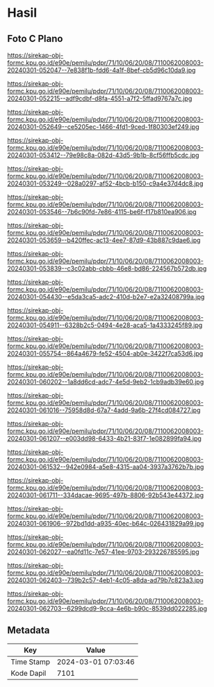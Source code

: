 # Hasil

## Foto C Plano

https://sirekap-obj-formc.kpu.go.id/e90e/pemilu/pdpr/71/10/06/20/08/7110062008003-20240301-052047--7e838f1b-fdd6-4a1f-8bef-cb5d96c10da9.jpg

https://sirekap-obj-formc.kpu.go.id/e90e/pemilu/pdpr/71/10/06/20/08/7110062008003-20240301-052215--adf9cdbf-d8fa-4551-a7f2-5ffad9767a7c.jpg

https://sirekap-obj-formc.kpu.go.id/e90e/pemilu/pdpr/71/10/06/20/08/7110062008003-20240301-052649--ce5205ec-1466-4fd1-9ced-1f80303ef249.jpg

https://sirekap-obj-formc.kpu.go.id/e90e/pemilu/pdpr/71/10/06/20/08/7110062008003-20240301-053412--79e98c8a-082d-43d5-9b1b-8cf56ffb5cdc.jpg

https://sirekap-obj-formc.kpu.go.id/e90e/pemilu/pdpr/71/10/06/20/08/7110062008003-20240301-053249--028a0297-af52-4bcb-b150-c9a4e37d4dc8.jpg

https://sirekap-obj-formc.kpu.go.id/e90e/pemilu/pdpr/71/10/06/20/08/7110062008003-20240301-053546--7b6c90fd-7e86-4115-be6f-f17b810ea906.jpg

https://sirekap-obj-formc.kpu.go.id/e90e/pemilu/pdpr/71/10/06/20/08/7110062008003-20240301-053659--b420ffec-ac13-4ee7-87d9-43b887c9dae6.jpg

https://sirekap-obj-formc.kpu.go.id/e90e/pemilu/pdpr/71/10/06/20/08/7110062008003-20240301-053839--c3c02abb-cbbb-46e8-bd86-224567b572db.jpg

https://sirekap-obj-formc.kpu.go.id/e90e/pemilu/pdpr/71/10/06/20/08/7110062008003-20240301-054430--e5da3ca5-adc2-410d-b2e7-e2a32408799a.jpg

https://sirekap-obj-formc.kpu.go.id/e90e/pemilu/pdpr/71/10/06/20/08/7110062008003-20240301-054911--6328b2c5-0494-4e28-aca5-1a4333245f89.jpg

https://sirekap-obj-formc.kpu.go.id/e90e/pemilu/pdpr/71/10/06/20/08/7110062008003-20240301-055754--864a4679-fe52-4504-ab0e-3422f7ca53d6.jpg

https://sirekap-obj-formc.kpu.go.id/e90e/pemilu/pdpr/71/10/06/20/08/7110062008003-20240301-060202--1a8dd6cd-adc7-4e5d-9eb2-1cb9adb39e60.jpg

https://sirekap-obj-formc.kpu.go.id/e90e/pemilu/pdpr/71/10/06/20/08/7110062008003-20240301-061016--75958d8d-67a7-4add-9a6b-27f4cd084727.jpg

https://sirekap-obj-formc.kpu.go.id/e90e/pemilu/pdpr/71/10/06/20/08/7110062008003-20240301-061207--e003dd98-6433-4b21-83f7-1e082899fa94.jpg

https://sirekap-obj-formc.kpu.go.id/e90e/pemilu/pdpr/71/10/06/20/08/7110062008003-20240301-061532--942e0984-a5e8-4315-aa04-3937a3762b7b.jpg

https://sirekap-obj-formc.kpu.go.id/e90e/pemilu/pdpr/71/10/06/20/08/7110062008003-20240301-061711--334dacae-9695-497b-8806-92b543e44372.jpg

https://sirekap-obj-formc.kpu.go.id/e90e/pemilu/pdpr/71/10/06/20/08/7110062008003-20240301-061906--972bd1dd-a935-40ec-b64c-026431829a99.jpg

https://sirekap-obj-formc.kpu.go.id/e90e/pemilu/pdpr/71/10/06/20/08/7110062008003-20240301-062027--ea0fd11c-7e57-41ee-9703-293226785595.jpg

https://sirekap-obj-formc.kpu.go.id/e90e/pemilu/pdpr/71/10/06/20/08/7110062008003-20240301-062403--739b2c57-4eb1-4c05-a8da-ad79b7c823a3.jpg

https://sirekap-obj-formc.kpu.go.id/e90e/pemilu/pdpr/71/10/06/20/08/7110062008003-20240301-062703--6299dcd9-9cca-4e6b-b90c-8539dd022285.jpg


## Metadata

| Key        | Value               |
| ---------- | ------------------- |
| Time Stamp | 2024-03-01 07:03:46 |
| Kode Dapil | 7101                |



